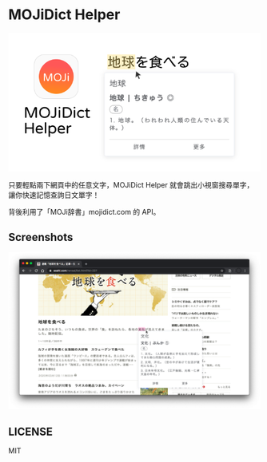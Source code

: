 # MOJiDict Helper

![screenshot](./docs/images/Brand_GitHub.png)

只要輕點兩下網頁中的任意文字，MOJiDict Helper 就會跳出小視窗搜尋單字，讓你快速記憶查詢日文單字！

背後利用了「MOJi辞書」mojidict.com 的 API。

## Screenshots

![1](./docs/images/screenshot.png)

## LICENSE

MIT
